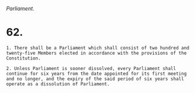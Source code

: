 *Parliament.*

# 62.

    1. There shall be a Parliament which shall consist of two hundred and twenty-five Members elected in accordance with the provisions of the Constitution.

    2. Unless Parliament is sooner dissolved, every Parliament shall continue for six years from the date appointed for its first meeting and no longer, and the expiry of the said period of six years shall operate as a dissolution of Parliament.